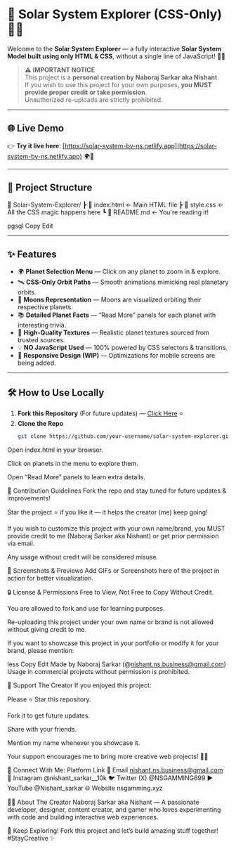 # 🌌 Solar System Explorer (CSS-Only) 🚀✨

Welcome to the **Solar System Explorer** — a fully interactive **Solar System Model built using only HTML & CSS**, without a single line of JavaScript! 🎨🔭

> ⚠️ **IMPORTANT NOTICE**  
> This project is a **personal creation by Naboraj Sarkar aka Nishant**.  
> If you wish to use this project for your own purposes, **you MUST provide proper credit or take permission**.  
> Unauthorized re-uploads are strictly prohibited.

---

## 🌐 Live Demo
👉 **Try it live here**: [https://solar-system-by-ns.netlify.app](https://solar-system-by-ns.netlify.app) 🌍🚀

---

## 📂 Project Structure
📁 Solar-System-Explorer/
┣ 📄 index.html ← Main HTML file
┣ 📄 style.css ← All the CSS magic happens here
┗ 📄 README.md ← You're reading it!

pgsql
Copy
Edit

---

## ✨ Features
- 🌍 **Planet Selection Menu** — Click on any planet to zoom in & explore.
- 🛰️ **CSS-Only Orbit Paths** — Smooth animations mimicking real planetary orbits.
- 🌙 **Moons Representation** — Moons are visualized orbiting their respective planets.
- 📚 **Detailed Planet Facts** — “Read More” panels for each planet with interesting trivia.
- 🎨 **High-Quality Textures** — Realistic planet textures sourced from trusted sources.
- 💡 **NO JavaScript Used** — 100% powered by CSS selectors & transitions.
- 📱 **Responsive Design (WIP)** — Optimizations for mobile screens are being added.

---

## 🛠️ How to Use Locally
1. **Fork this Repository** (For future updates) — [Click Here](#) ⭐
2. **Clone the Repo**
   ```bash
   git clone https://github.com/your-username/solar-system-explorer.git
Open index.html in your browser.

Click on planets in the menu to explore them.

Open “Read More” panels to learn extra details.



🤝 Contribution Guidelines
Fork the repo and stay tuned for future updates & improvements!

Star the project ⭐ if you like it — it helps the creator (me) keep going!

If you wish to customize this project with your own name/brand, you MUST provide credit to me (Naboraj Sarkar aka Nishant) or get prior permission via email.

Any usage without credit will be considered misuse.



📸 Screenshots & Previews
Add GIFs or Screenshots here of the project in action for better visualization.



🔒 License & Permissions
Free to View, Not Free to Copy Without Credit.

You are allowed to fork and use for learning purposes.

Re-uploading this project under your own name or brand is not allowed without giving credit to me.

If you want to showcase this project in your portfolio or modify it for your brand, please mention:

less
Copy
Edit
Made by Naboraj Sarkar (@nishant.ns.business@gmail.com)
Usage in commercial projects without permission is prohibited.



🌟 Support The Creator
If you enjoyed this project:

Please ⭐ Star this repository.

Fork it to get future updates.

Share with your friends.

Mention my name whenever you showcase it.

Your support encourages me to bring more creative web projects! 💪✨


📲 Connect With Me:
Platform	Link
📧 Email	nishant.ns.business@gmail.com
📸 Instagram	@nishant_sarkar__10k
🐦 Twitter (X)	@NSGAMMING699
▶️ YouTube	@Nishant_sarkar
🌐 Website	nsgamming.xyz


🧑‍💻 About The Creator
Naboraj Sarkar aka Nishant — A passionate developer, designer, content creator, and gamer who loves experimenting with code and building interactive web experiences.


🚀 Keep Exploring!
Fork this project and let’s build amazing stuff together!
#StayCreative ✨
